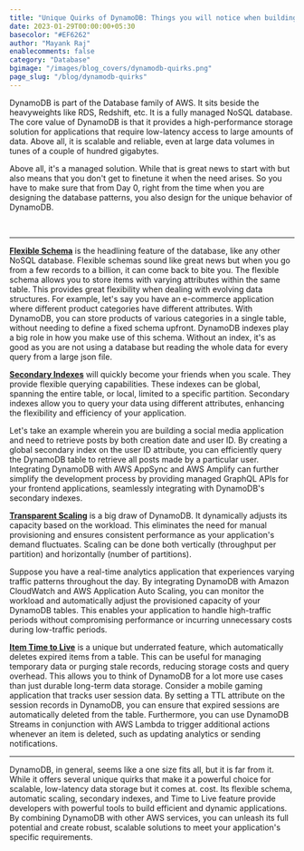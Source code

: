 ```yaml
---
title: "Unique Quirks of DynamoDB: Things you will notice when building at scale"
date: 2023-01-29T00:00:00+05:30
basecolor: "#EF6262"
author: "Mayank Raj"
enablecomments: false
category: "Database"
bgimage: "/images/blog_covers/dynamodb-quirks.png"
page_slug: "/blog/dynamodb-quirks"
---
```


DynamoDB is part of the Database family of AWS. It sits beside the heavyweights like RDS, Redshift, etc. It is a fully managed NoSQL database. The core value of DynamoDB is that it provides a high-performance storage solution for applications that require low-latency access to large amounts of data. Above all, it is scalable and reliable, even at large data volumes in tunes of a couple of hundred gigabytes.

Above all, it's a managed solution. While that is great news to start with but also means that you don't get to finetune it when the need arises. So you have to make sure that from Day 0, right from the time when you are designing the database patterns, you also design for the unique behavior of DynamoDB.

<br/>

---

<ins>**Flexible Schema**</ins> is the headlining feature of the database, like any other NoSQL database. Flexible schemas sound like great news but when you go from a few records to a billion, it can come back to bite you. The flexible schema allows you to store items with varying attributes within the same table. This provides great flexibility when dealing with evolving data structures. For example, let's say you have an e-commerce application where different product categories have different attributes. With DynamoDB, you can store products of various categories in a single table, without needing to define a fixed schema upfront.
DynamoDB indexes play a big role in how you make use of this schema. Without an index, it's as good as you are not using a database but reading the whole data for every query from a large json file.

<ins>**Secondary Indexes**</ins> will quickly become your friends when you scale. They provide flexible querying capabilities. These indexes can be global, spanning the entire table, or local, limited to a specific partition. Secondary indexes allow you to query your data using different attributes, enhancing the flexibility and efficiency of your application.

Let's take an example wherein you are building a social media application and need to retrieve posts by both creation date and user ID. By creating a global secondary index on the user ID attribute, you can efficiently query the DynamoDB table to retrieve all posts made by a particular user. Integrating DynamoDB with AWS AppSync and AWS Amplify can further simplify the development process by providing managed GraphQL APIs for your frontend applications, seamlessly integrating with DynamoDB's secondary indexes.

<ins>**Transparent Scaling**</ins> is a big draw of DynamoDB. It dynamically adjusts its capacity based on the workload. This eliminates the need for manual provisioning and ensures consistent performance as your application's demand fluctuates. Scaling can be done both vertically (throughput per partition) and horizontally (number of partitions).

Suppose you have a real-time analytics application that experiences varying traffic patterns throughout the day. By integrating DynamoDB with Amazon CloudWatch and AWS Application Auto Scaling, you can monitor the workload and automatically adjust the provisioned capacity of your DynamoDB tables. This enables your application to handle high-traffic periods without compromising performance or incurring unnecessary costs during low-traffic periods.

<ins>**Item Time to Live**</ins> is a unique but underrated feature, which automatically deletes expired items from a table. This can be useful for managing temporary data or purging stale records, reducing storage costs and query overhead. This allows you to think of DynamoDB for a lot more use cases than just durable long-term data storage.
Consider a mobile gaming application that tracks user session data. By setting a TTL attribute on the session records in DynamoDB, you can ensure that expired sessions are automatically deleted from the table. Furthermore, you can use DynamoDB Streams in conjunction with AWS Lambda to trigger additional actions whenever an item is deleted, such as updating analytics or sending notifications.

---

DynamoDB, in general, seems like a one size fits all, but it is far from it. While it offers several unique quirks that make it a powerful choice for scalable, low-latency data storage but it comes at. cost. Its flexible schema, automatic scaling, secondary indexes, and Time to Live feature provide developers with powerful tools to build efficient and dynamic applications. By combining DynamoDB with other AWS services, you can unleash its full potential and create robust, scalable solutions to meet your application's specific requirements.
